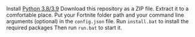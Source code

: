 Install [Python 3.8/3.9](https://www.python.org/downloads/)
Download this repository as a ZIP file.
Extract it to a comfortable place.
Put your Fortnite folder path and your command line arguments (optional) in the `config.json` file.
Run `install.bat` to install the required packages
Then run `run.bat` to start it.
